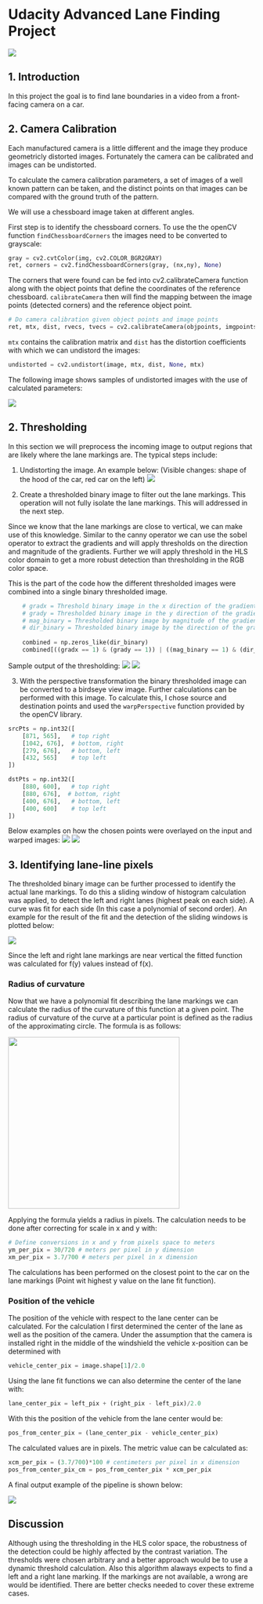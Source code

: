 # Udacity Advanced Lane Finding Project
![](img/project.png)

## 1. Introduction

In this project the goal is to find lane boundaries in a video from a front-facing camera on a car.

## 2. Camera Calibration
Each manufactured camera is a little different and the image they produce geometricly distorted images. Fortunately the camera can be calibrated and images can be undistorted.

To calculate the camera calibration parameters, a set of images of a well known pattern can be taken, and the distinct points on that images can be compared with the ground truth of the pattern.

We will use a chessboard image taken at different angles.

First step is to identify the chessboard corners. To use the the openCV function `findChessboardCorners` the images need to be converted to grayscale:

```python
gray = cv2.cvtColor(img, cv2.COLOR_BGR2GRAY)
ret, corners = cv2.findChessboardCorners(gray, (nx,ny), None)
```

The corners that were found can be fed into cv2.calibrateCamera function along with the object points that define the coordinates of the reference chessboard. `calibrateCamera` then will find the mapping between the image points (detected corners) and the reference object point.

```python
# Do camera calibration given object points and image points
ret, mtx, dist, rvecs, tvecs = cv2.calibrateCamera(objpoints, imgpoints, img_size, None, None)
```

`mtx` contains the calibration matrix and `dist` has the distortion coefficients with which we can undistord the images:

```python
undistorted = cv2.undistort(image, mtx, dist, None, mtx)
```
The following image shows samples of undistorted images with the use of calculated parameters:

![](img/undistort.png)


## 2. Thresholding
In this section we will preprocess the incoming image to output regions that are likely where the lane markings are. The typical steps include:

1) Undistorting the image.
An example below: (Visible changes: shape of the hood of the car, red car on the left)
![](img/undistort_example.png)


2) Create a thresholded binary image to filter out the lane markings. This operation will not fully isolate the lane markings. This will addressed in the next step.

Since we know that the lane markings are close to vertical, we can make use of this knowledge. Similar to the canny operator we can use the sobel operator to extract the gradients and will apply thresholds on the direction and magnitude of the gradients. Further we will apply threshold in the HLS color domain to get a more robust detection than thresholding in the RGB color space.

This is the part of the code how the different thresholded images were combined into a single binary thresholded image.

```python
	# gradx = Threshold binary image in the x direction of the gradients
	# grady = Thresholded binary image in the y direction of the gradients
	# mag_binary = Thresholded binary image by magnitude of the gradients
	# dir_binary = Thresholded binary image by the direction of the gradients
	
    combined = np.zeros_like(dir_binary)
    combined[((gradx == 1) & (grady == 1)) | ((mag_binary == 1) & (dir_binary == 1)) | (((color_binary == 1) & (dir_binary == 1)))] = 1

```

Sample output of the thresholding:
![](img/input_threshold.png)
![](img/output_threshold.png)

3) With the perspective transformation the binary thresholded image can be converted to a birdseye view image. Further calculations can be performed with this image. To calculate this, I chose source and destination points and used the `warpPerspective` function provided by the openCV library.

```python
srcPts = np.int32([
    [871, 565],   # top right
    [1042, 676],  # bottom, right
    [279, 676],   # bottom, left
    [432, 565]    # top left
])

dstPts = np.int32([
    [880, 600],   # top right
    [880, 676],  # bottom, right
    [400, 676],   # bottom, left
    [400, 600]    # top left
])
```
Below examples on how the chosen points were overlayed on the input and warped images:
![](img/input_perspective.png)
![](img/output_perspective.png)


## 3. Identifying lane-line pixels

The thresholded binary image can be further processed to identify the actual lane markings. To do this a sliding window of histogram calculation was applied, to detect the left and right lanes (highest peak on each side). A curve was fit for each side (In this case a polynomial of second order). An example for the result of the fit and the detection of the sliding windows is plotted below:

![](img/lane_detection.png)

Since the left and right lane markings are near vertical the fitted function was calculated for f(y) values instead of f(x).

### Radius of curvature

Now that we have a polynomial fit describing the lane markings we can calculate the radius of the curvature of this function at a given point. The radius of curvature of the curve at a particular point is defined as the radius of the approximating circle. The formula is as follows:

<img src="img/radius_of_curvature.png" width="350">

Applying the formula yields a radius in pixels. The calculation needs to be done after correcting for scale in x and y with:

```python
# Define conversions in x and y from pixels space to meters
ym_per_pix = 30/720 # meters per pixel in y dimension
xm_per_pix = 3.7/700 # meters per pixel in x dimension
```
The calculations has been performed on the closest point to the car on the lane markings (Point wit highest y value on the lane fit function).

### Position of the vehicle
The position of the vehicle with respect to the lane center can be calculated. For the calculation I first determined the center of the lane as well as the position of the camera. Under the assumption that the camera is installed right in the middle of the windshield the vehicle x-position can be determined with

```python
vehicle_center_pix = image.shape[1]/2.0
```
Using the lane fit functions we can also determine the center of the lane with:

```python
lane_center_pix = left_pix + (right_pix - left_pix)/2.0
```

With this the position of the vehicle from the lane center would be:

```python
pos_from_center_pix = (lane_center_pix - vehicle_center_pix)
```

The calculated values are in pixels. The metric value can be calculated as:

```python
xcm_per_pix = (3.7/700)*100 # centimeters per pixel in x dimension
pos_from_center_pix_cm = pos_from_center_pix * xcm_per_pix
```

A final output example of the pipeline is shown below:

![](img/final_example.png)


## Discussion

Although using the thresholding in the HLS color space, the robustness of the detection could be highly affected by the contrast variation. The thresholds were chosen arbitrary and a better approach would be to use a dynamic threshold calculation.
Also this algorithm alaways expects to find a left and a right lane marking. If the markings are not available, a wrong are would be identified. There are better checks needed to cover these extreme cases.
